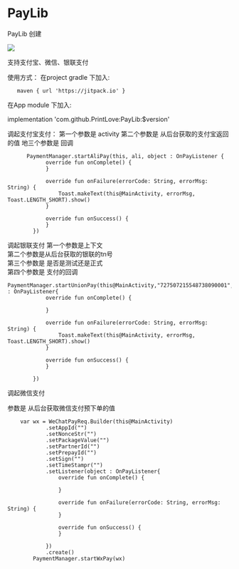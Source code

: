 # PayLib
PayLib 创建

[![](https://jitpack.io/v/PrintLove/PayLib.svg)](https://jitpack.io/#PrintLove/PayLib)

支持支付宝、微信、银联支付


使用方式：
在project gradle 下加入:

	   maven { url 'https://jitpack.io' }

在App module 下加入:

 implementation 'com.github.PrintLove:PayLib:$version'


调起支付宝支付：
第一个参数是  activity
第二个参数是  从后台获取的支付宝返回的值
地三个参数是  回调

          PaymentManager.startAliPay(this, ali, object : OnPayListener {
                override fun onComplete() {
                }

                override fun onFailure(errorCode: String, errorMsg: String) {
                    Toast.makeText(this@MainActivity, errorMsg, Toast.LENGTH_SHORT).show()
                }

                override fun onSuccess() {
                }
            })
调起银联支付
第一个参数是上下文   
第二个参数是从后台获取的银联的tn号   
第三个参数是 是否是测试还是正式   
第四个参数是  支付的回调   
	
	PaymentManager.startUnionPay(this@MainActivity,"727507215548738090001",true,object : OnPayListener{
                override fun onComplete() {

                }

                override fun onFailure(errorCode: String, errorMsg: String) {
                    Toast.makeText(this@MainActivity, errorMsg, Toast.LENGTH_SHORT).show()
                }

                override fun onSuccess() {
                }

            })
	    
调起微信支付

参数是 从后台获取微信支付预下单的值

		var wx = WeChatPayReq.Builder(this@MainActivity)
                .setAppId("")
                .setNonceStr("")
                .setPackageValue("")
                .setPartnerId("")
                .setPrepayId("")
                .setSign("")
                .setTimeStampr("")
                .setListener(object : OnPayListener{
                    override fun onComplete() {

                    }

                    override fun onFailure(errorCode: String, errorMsg: String) {
                    }

                    override fun onSuccess() {
                    }

                })
                .create()
            PaymentManager.startWxPay(wx)
	

